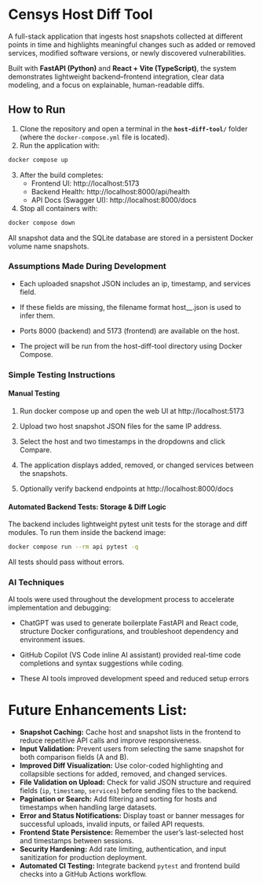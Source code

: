 # Censys Host Diff Tool

A full-stack application that ingests host snapshots collected at different points in time and highlights meaningful changes such as added or removed services, modified software versions, or newly discovered vulnerabilities.

Built with **FastAPI (Python)** and **React + Vite (TypeScript)**, the system demonstrates lightweight backend–frontend integration, clear data modeling, and a focus on explainable, human-readable diffs.


## How to Run

1. Clone the repository and open a terminal in the **`host-diff-tool/`** folder (where the `docker-compose.yml` file is located).  
2. Run the application with:

```bash
docker compose up
```

3. After the build completes:
   - Frontend UI: http://localhost:5173
   - Backend Health: http://localhost:8000/api/health
   - API Docs (Swagger UI): http://localhost:8000/docs
4. Stop all containers with:
```bash
docker compose down
```
All snapshot data and the SQLite database are stored in a persistent Docker volume name snapshots.

### Assumptions Made During Development
- Each uploaded snapshot JSON includes an ip, timestamp, and services field.

- If these fields are missing, the filename format host_<ip>_<timestamp>.json is used to infer them.

- Ports 8000 (backend) and 5173 (frontend) are available on the host.

- The project will be run from the host-diff-tool directory using Docker Compose.

### Simple Testing Instructions
#### Manual Testing
1. Run docker compose up and open the web UI at http://localhost:5173


2. Upload two host snapshot JSON files for the same IP address.

3. Select the host and two timestamps in the dropdowns and click Compare.

4. The application displays added, removed, or changed services between the snapshots.

5. Optionally verify backend endpoints at http://localhost:8000/docs

#### Automated Backend Tests: Storage & Diff Logic
The backend includes lightweight pytest unit tests for the storage and diff modules.
To run them inside the backend image:

```bash
docker compose run --rm api pytest -q
```

All tests should pass without errors.

### AI Techniques
AI tools were used throughout the development process to accelerate implementation and debugging:

- ChatGPT was used to generate boilerplate FastAPI and React code, structure Docker configurations, and troubleshoot dependency and environment issues.

- GitHub Copilot (VS Code inline AI assistant) provided real-time code completions and syntax suggestions while coding.

- These AI tools improved development speed and reduced setup errors


# Future Enhancements List:
- **Snapshot Caching:** Cache host and snapshot lists in the frontend to reduce repetitive API calls and improve responsiveness.  
- **Input Validation:** Prevent users from selecting the same snapshot for both comparison fields (A and B).  
- **Improved Diff Visualization:** Use color-coded highlighting and collapsible sections for added, removed, and changed services.  
- **File Validation on Upload:** Check for valid JSON structure and required fields (`ip`, `timestamp`, `services`) before sending files to the backend.  
- **Pagination or Search:** Add filtering and sorting for hosts and timestamps when handling large datasets.  
- **Error and Status Notifications:** Display toast or banner messages for successful uploads, invalid inputs, or failed API requests.  
- **Frontend State Persistence:** Remember the user’s last-selected host and timestamps between sessions.  
- **Security Hardening:** Add rate limiting, authentication, and input sanitization for production deployment.  
- **Automated CI Testing:** Integrate backend `pytest` and frontend build checks into a GitHub Actions workflow.